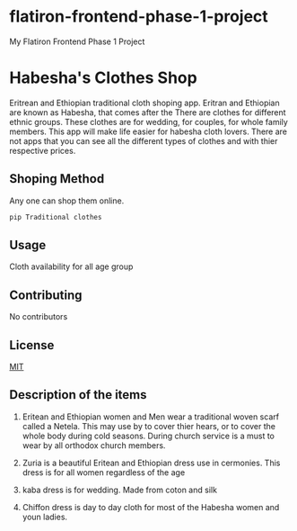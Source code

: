 # flatiron-frontend-phase-1-project
My Flatiron Frontend Phase 1 Project

# Habesha's Clothes Shop
Eritrean and Ethiopian traditional cloth shoping app. Eritran and Ethiopian are known as Habesha, that comes after the There are clothes for different ethnic groups. These clothes are for wedding, for couples, for whole family members. This app will make life easier for habesha cloth lovers. There are not apps that you can see all the different types of clothes and with thier respective prices.

## Shoping Method
Any one can shop them online.

```bash
pip Traditional clothes
```

## Usage
Cloth availability for all age group

## Contributing
No contributors

## License

[MIT](https://choosealicense.com/licenses/mit/)

## Description of the items
1. Eritean and Ethiopian women and Men wear a traditional woven scarf called a Netela. This may use by to cover thier hears, or to cover the whole body during cold seasons. During church service is a must to wear by all orthodox church members.  

2. Zuria is a beautiful Eritean and Ethiopian dress use in cermonies. This dress is for all women regardless of the age

3. kaba dress is for wedding. Made from coton and silk

4. Chiffon dress is day to day cloth for most of the Habesha women and youn ladies. 

